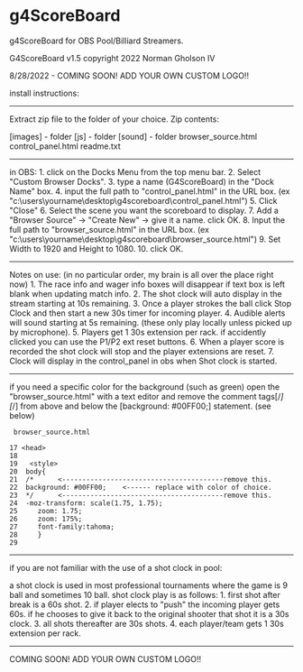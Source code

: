 # g4ScoreBoard
g4ScoreBoard for OBS Pool/Billiard Streamers. 

G4ScoreBoard v1.5
copyright 2022 Norman Gholson IV


8/28/2022 - COMING SOON! ADD YOUR OWN CUSTOM LOGO!! 


install instructions:

-------------------------------------------------------------

Extract zip file to the folder of your choice.
Zip contents:

[images] - folder
[js]     - folder
[sound]  - folder
browser_source.html   
control_panel.html
readme.txt

--------------------------------------------------------------

in OBS: 
	1. click on the Docks Menu from the top menu bar.
	2. Select "Custom Browser Docks".
	3. type a name (G4ScoreBoard) in the "Dock Name" box.
	4. input the full path to "control_panel.html" in the URL box. 
	   (ex "c:\users\yourname\desktop\g4scoreboard\control_panel.html")
	5. Click "Close"
	6. Select the scene you want the scoreboard to display.
	7. Add a "Browser Source" -> "Create New" -> give it a name. click OK.
	8. Input the full path to "browser_source.html" in the URL box.
	   (ex "c:\users\yourname\desktop\g4scoreboard\browser_source.html")
	9. Set Width to 1920 and Height to 1080. 
	10. click OK. 
	
--------------------------------------------------------------

Notes on use:  (in no particular order, my brain is all over the place right now)
	1. The race info and wager info boxes will disappear if text box is left blank when updating match info.
	2. The shot clock will auto display in the stream starting at 10s remaining.
	3. Once a player strokes the ball click Stop Clock and then start a new 30s timer for incoming player.
	4. Audible alerts will sound starting at 5s remaining. (these only play locally unless picked up by microphone).
	5. Players get 1 30s extension per rack. if accidently clicked you can use the P1/P2 ext reset buttons. 
	6. When a player score is recorded the shot clock will stop and the player extensions are reset. 
	7. Clock will display in the control_panel in obs when Shot clock is started. 
	
--------------------------------------------------------------

if you need a specific color for the background (such as green) open the "browser_source.html" 
with a text editor and remove the comment tags[/*] [*/] from above and below the [background: #00FF00;] statement. 
(see below)

     browser_source.html
	
	17 <head>
	18
	19   <style>
	20 	body{
	21 	/*      <----------------------------------------remove this.
	22	background: #00FF00;	<------ replace with color of choice.
	23	*/      <----------------------------------------remove this.
	24 	-moz-transform: scale(1.75, 1.75);
	25     zoom: 1.75;
	26     zoom: 175%;
	27     font-family:tahoma;
	28     }
	29



--------------------------------------------------------------

if you are not familiar with the use of a shot clock in pool:

a shot clock is used in most professional tournaments where the game is 9 ball 
and sometimes 10 ball. shot clock play is as follows:
	1. first shot after break is a 60s shot. 
	2. if player elects to "push" the incoming player gets 60s. 
	   if he chooses to give it back to the original shooter that shot it is a 30s clock. 
	3. all shots thereafter are 30s shots.
	4. each player/team gets 1 30s extension per rack. 
	   


---------------------------------------------------------------


COMING SOON! ADD YOUR OWN CUSTOM LOGO!! 

